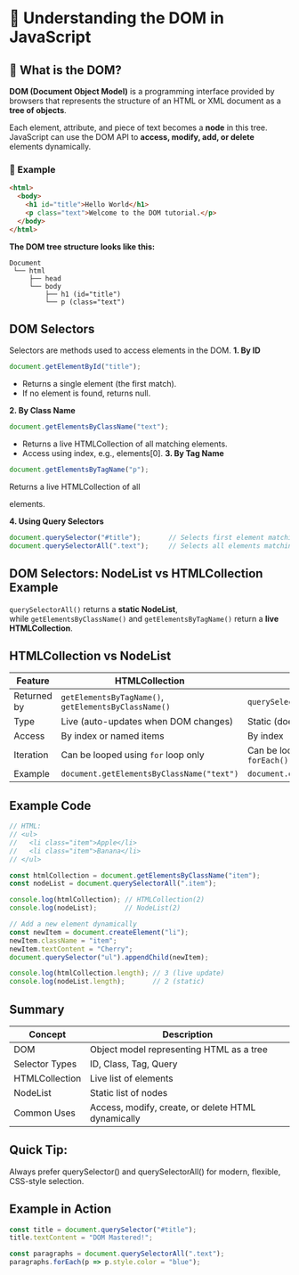 # 🌳 Understanding the DOM in JavaScript

## 🧩 What is the DOM?

**DOM (Document Object Model)** is a programming interface provided by browsers that represents the structure of an HTML or XML document as a **tree of objects**.

Each element, attribute, and piece of text becomes a **node** in this tree.  
JavaScript can use the DOM API to **access, modify, add, or delete** elements dynamically.

### 📘 Example

```html
<html>
  <body>
    <h1 id="title">Hello World</h1>
    <p class="text">Welcome to the DOM tutorial.</p>
  </body>
</html>
```
**The DOM tree structure looks like this:**
```less
Document
 └── html
     ├── head
     └── body
         ├── h1 (id="title")
         └── p (class="text")
```
## DOM Selectors

Selectors are methods used to access elements in the DOM.
**1. By ID**
```js
document.getElementById("title");
```
  - Returns a single element (the first match).
  - If no element is found, returns null.

**2. By Class Name**
```js
document.getElementsByClassName("text");
```
   - Returns a live HTMLCollection of all matching elements.
   - Access using index, e.g., elements[0].
**3. By Tag Name**
```js
document.getElementsByTagName("p");
```
Returns a live HTMLCollection of all <p> elements.

**4. Using Query Selectors**
```js
document.querySelector("#title");       // Selects first element matching selector
document.querySelectorAll(".text");     // Selects all elements matching selector
```
## DOM Selectors: NodeList vs HTMLCollection Example
 `querySelectorAll()` returns a **static NodeList**,  
while `getElementsByClassName()` and `getElementsByTagName()` return a **live HTMLCollection**.

## HTMLCollection vs NodeList
| Feature     | HTMLCollection                                       | NodeList                                 |
| ----------- | ---------------------------------------------------- | ---------------------------------------- |
| Returned by | `getElementsByTagName()`, `getElementsByClassName()` | `querySelectorAll()`, `childNodes`       |
| Type        | Live (auto-updates when DOM changes)                 | Static (does not auto-update)            |
| Access      | By index or named items                              | By index                                 |
| Iteration   | Can be looped using `for` loop only                  | Can be looped using `for` or `forEach()` |
| Example     | `document.getElementsByClassName("text")`            | `document.querySelectorAll(".text")`     |

## Example Code
```js
// HTML:
// <ul>
//   <li class="item">Apple</li>
//   <li class="item">Banana</li>
// </ul>

const htmlCollection = document.getElementsByClassName("item");
const nodeList = document.querySelectorAll(".item");

console.log(htmlCollection); // HTMLCollection(2)
console.log(nodeList);       // NodeList(2)

// Add a new element dynamically
const newItem = document.createElement("li");
newItem.className = "item";
newItem.textContent = "Cherry";
document.querySelector("ul").appendChild(newItem);

console.log(htmlCollection.length); // 3 (live update)
console.log(nodeList.length);       // 2 (static)
```

## Summary
| Concept        | Description                                        |
| -------------- | -------------------------------------------------- |
| DOM            | Object model representing HTML as a tree           |
| Selector Types | ID, Class, Tag, Query                              |
| HTMLCollection | Live list of elements                              |
| NodeList       | Static list of nodes                               |
| Common Uses    | Access, modify, create, or delete HTML dynamically |

## Quick Tip:

Always prefer querySelector() and querySelectorAll() for modern, flexible, CSS-style selection.

## Example in Action
```js
const title = document.querySelector("#title");
title.textContent = "DOM Mastered!";

const paragraphs = document.querySelectorAll(".text");
paragraphs.forEach(p => p.style.color = "blue");
```